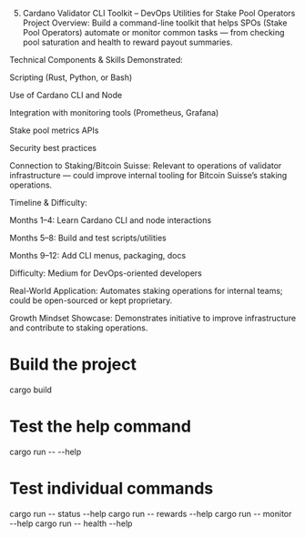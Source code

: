 5. Cardano Validator CLI Toolkit – DevOps Utilities for Stake Pool Operators
   Project Overview:
   Build a command-line toolkit that helps SPOs (Stake Pool Operators) automate or monitor common tasks — from checking pool saturation and health to reward payout summaries.

Technical Components & Skills Demonstrated:

Scripting (Rust, Python, or Bash)

Use of Cardano CLI and Node

Integration with monitoring tools (Prometheus, Grafana)

Stake pool metrics APIs

Security best practices

Connection to Staking/Bitcoin Suisse:
Relevant to operations of validator infrastructure — could improve internal tooling for Bitcoin Suisse’s staking operations.

Timeline & Difficulty:

Months 1–4: Learn Cardano CLI and node interactions

Months 5–8: Build and test scripts/utilities

Months 9–12: Add CLI menus, packaging, docs

Difficulty: Medium for DevOps-oriented developers

Real-World Application:
Automates staking operations for internal teams; could be open-sourced or kept proprietary.

Growth Mindset Showcase:
Demonstrates initiative to improve infrastructure and contribute to staking operations.


# Build the project
cargo build

# Test the help command
cargo run -- --help

# Test individual commands
cargo run -- status --help
cargo run -- rewards --help
cargo run -- monitor --help
cargo run -- health --help